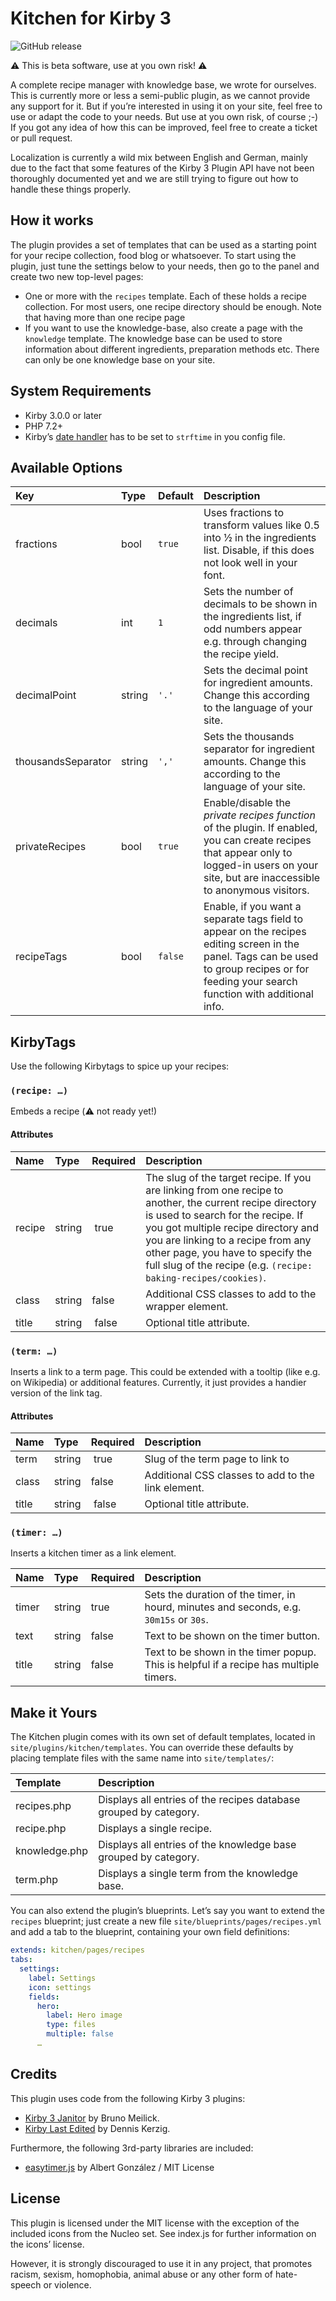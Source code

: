 # Kitchen for Kirby 3

![GitHub release](https://img.shields.io/github/release/avoskitchen/kirby-kitchen.svg?maxAge=2592000)

⚠️ This is beta software, use at you own risk! ⚠️

A complete recipe manager with knowledge base, we wrote for ourselves. This is currently more or less
a semi-public plugin, as we cannot provide any support for it. But if you’re
interested in using it on your site, feel free to use or adapt the code to your
needs. But use at you own risk, of course ;-) If you got any idea of how this can be improved, feel free to create a ticket or pull request.

Localization is currently a wild mix between English and German, mainly due to the fact that some features of the Kirby 3 Plugin API have not been thoroughly documented yet and we are still trying to figure out how to handle these things properly.

## How it works

The plugin provides a set of templates that can be used as a starting point for your recipe collection, food blog or whatsoever. To start using the plugin, just tune the settings below to your needs, then go to the panel and create two new top-level pages:

- One or more with the `recipes`  template. Each of these holds a recipe collection. For most users, one recipe directory should be enough. Note that having more than one recipe page 
- If you want to use the knowledge-base, also create a page with the `knowledge` template. The knowledge base can be used to store information about different ingredients, preparation methods etc. There can only be one knowledge base on your site.

## System Requirements

- Kirby 3.0.0 or later
- PHP 7.2+
- Kirby’s [date handler](https://getkirby.com/docs/reference/options/date) has to be set to `strftime` in you config file.

## Available Options

| Key | Type | Default | Description |
|:----|:-----|:--------|:------------|
| fractions | bool | `true` | Uses fractions to transform values like 0.5 into ½ in the ingredients list. Disable, if this does not look well in your font. |
| decimals | int | `1` | Sets the number of decimals to be shown in the ingredients list, if odd numbers appear e.g. through changing the recipe yield. |
| decimalPoint | string | `'.'` | Sets the decimal point for ingredient amounts. Change this according to the language of your site. |
| thousandsSeparator | string | `','` | Sets the thousands separator for ingredient amounts. Change this according to the language of your site. |
| privateRecipes | bool | `true` | Enable/disable the *private recipes function* of the plugin. If enabled, you can create recipes that appear only to logged-in users on your site, but are inaccessible to anonymous visitors.
| recipeTags | bool | `false` | Enable, if you want a separate tags field to appear on the recipes editing screen in the panel. Tags can be used to group recipes or for feeding your search function with additional info. |

## KirbyTags

Use the following Kirbytags to spice up your recipes:

### `(recipe: …)`
Embeds a recipe (⚠️ not ready yet!)

#### Attributes

| Name | Type | Required | Description |
|:-----|:-----|:---------|:------------|
| recipe | string | true | The slug of the target recipe. If you  are linking from one recipe to another, the current recipe directory is used to search for the recipe. If you got multiple recipe directory and you are linking to a recipe from any other page, you have to specify the full slug of the recipe (e.g. `(recipe: baking-recipes/cookies)`. |
| class | string | false | Additional CSS classes to add to the wrapper element. |
| title | string | false | Optional title attribute. |

### `(term: …)`

Inserts a link to a term page. This could be extended with a tooltip (like e.g. on Wikipedia) or additional features. Currently, it just provides a handier version of the link tag.

#### Attributes

| Name | Type | Required | Description |
|:-----|:-----|:---------|:------------|
| term | string | true | Slug of the term page to link to |
| class | string | false | Additional CSS classes to add to the link element. |
| title | string | false | Optional title attribute. |

### `(timer: …)`

Inserts a kitchen timer as a link element. 
 
| Name | Type | Required | Description |
|:-----|:-----|:---------|:------------|
| timer | string | true | Sets the duration of the timer, in hourd, minutes and seconds, e.g. `30m15s` or `30s`. |
| text | string | false | Text to be shown on the timer button. |
| title | string | false | Text to be shown in the timer popup. This is helpful if a recipe has multiple timers. ||

## Make it Yours

The Kitchen plugin comes with its own set of default templates, located in `site/plugins/kitchen/templates`. You can override these defaults by placing template files with the same name into `site/templates/`:

| Template | Description |
|:---------|:------------| 
| recipes.php | Displays all entries of the recipes database grouped by category.
| recipe.php | Displays a single recipe. |
| knowledge.php | Displays all entries of the knowledge base grouped by category. |
| term.php | Displays a single term from the knowledge base.

You can also extend the plugin’s blueprints. Let’s say you want to extend the `recipes` blueprint; just create a new file `site/blueprints/pages/recipes.yml` and add a tab to the blueprint, containing your own field definitions:

```yaml
extends: kitchen/pages/recipes
tabs:
  settings:
    label: Settings
    icon: settings
    fields:
      hero:
        label: Hero image
        type: files
        multiple: false
      … 
```

## Credits

This plugin uses code from the following Kirby 3 plugins:

- [Kirby 3 Janitor](https://github.com/bnomei/kirby3-janitor) by  Bruno Meilick.
- [Kirby Last Edited]( https://github.com/wottpal/kirby-last-edited/) by Dennis Kerzig.

Furthermore, the following 3rd-party libraries are included:

- [easytimer.js](https://github.com/albert-gonzalez/easytimer.js) by Albert González / MIT License

## License

This plugin is licensed under the MIT license with the exception of the included icons from the Nucleo set. See index.js for further information on the icons’ license.

However, it is strongly discouraged to use it in any project, that promotes racism, sexism, homophobia, animal abuse or any other form of hate-speech or violence.
